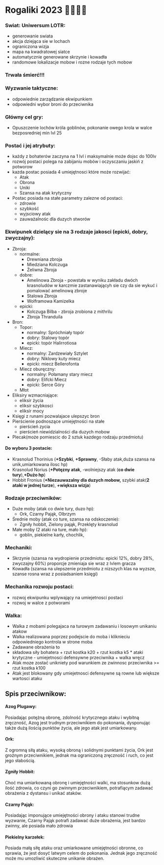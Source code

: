 # Rogaliki 2023 🤙🏾🤙🏾



### Swiat: Uniwersum LOTR:
- generowanie swiata
- akcja dziejąca sie w lochach
- ograniczona wizja
- mapa na kwadratowej siatce 
- automatycznie generowane skrzynie i kowadła 
- randomowe lokalizacje mobow i rozne rodzaje tych mobow

### Trwała śmierć!!!

### Wyzwanie taktyczne:
- odpowiednie zarządzanie ekwipunkiem
- odpowiedni wybor broni do przeciwnika

### Główny cel gry:
- Opuszczenie lochów króla goblinów, pokonanie owego krola w walce bezposredniej min lvl 25

### Postać i jej atrybuty:
- każdy z bohaterów zaczyna na 1 lvl i maksymalnie może dojsc do 100lv
- rozwój postaci polega na zabijaniu mobów i oczysczaniu jaskiń z potworow
- kazda postac posiada 4 umiejętnosci które może rozwijać:
    - Atak 
    - Obrona
    - Uniki 
    - Szansa na atak krytyczny
- Postac posiada na stałe parametry zalezne od postaci:
    - zdrowie
    - szybkość
    - wyjsciowy atak
    - zauważalnośc dla duzych stworów 

### Ekwipunek dzielący sie na 3 rodzaje jakosci (epicki, dobry, zwyczajny):
- Zbroja:
    - normalne:
        - Drewniana zbroja 
        - Miedziana Kolczuga
        - Żeliwna Zbroja 
    - dobre:
        - Amelinowa Zbroja - powstała w wyniku zakładu dwóch krasnoludów w karczmie zastanawiającyh sie 
        czy da sie wykuć i pomalować amelinową zbroje
        - Stalowa Zbroja
        - Wolframowa Kamizelka
    - epicki:
        - Kolczuga Bilba - zbroja zrobiona z mithrilu
        - Zbroja Thranduila 
- Bron:
    - Topor:
        - normalny: Spróchniały topór 
        - dobry: Stalowy topór
        - epicki: topór Halirrotiosa
    - Miecz:
        - normalny: Zardzewiały Sztylet
        - dobry: Niklowy kuty miecz
        - epicki: miecz Bellerofonta
    - Miecz oburęczny:
        - normalny: Połamany stary miecz
        - dobry: Elifcki Miecz
        - epicki: Serce Góry 
    - Młot
- Eliksiry wzmacniające:
    - eliksir życia
    - eliksir szybkosci
    - eliksir mocy
- Księgi z runami pozwalajace ulepszyc bron
- Pierścienie podnoszące umiejętności na stałe
    - pierścień zycia
    - pierścień niewidzialności dla duzych mobow
- Plecak(może pomiescic do 2 sztuk kazdego rodzaju przedmiotu)
#### Do wyboru 3 postacie: 
- Krasnolud Thorinius (**+Szybki**, **+Sprawny**, -Słaby atak,duża szansa na unik,umiarkowana ilosc hp)
- Krasnolud Norius (**+Potęzny atak**, -wolniejszy atak (**co dwie tury**),**+Dużo hp**)
- Hobbit Fronius (**+Niezauwazalny dla duzych mobow,** szybki atak(**2 ataki w jednej turze**), **+większa wizja**)
### Rodzaje przeciwników:
- Duże moby (atak co dwie tury, duzo hp):
    - Ork, Czarny Pająk, Olbrzym
- Średnie moby (atak co ture, szansa na odskoczenie):
    - Zgniły hobbit, Zielony pająk, Przeklęty krasnolud
- Małe moby (2 ataki na ture, mało hp):
    - goblin, piekielne karły, chochlik,

### Mechaniki:
- Skrzynie (szansa na wydropienie przedmiotu: epicki 12%, dobry 28%, zwyczajny 60%) proporcje zmieniaja sie wraz z lvlem gracza
- Kowadła (szansa na ulepszenie przedmiotu z nizszych klas na wyzsze, szanse rosna wraz z posiadsaniem księgi)

### Mechanika rozwoju postaci:
- rozwoj ekwipunku wplywający na umiejetnosci postaci
- rozwoj w walce z potworami
### Walka:
- Walka z mobami polegajaca na turowym zadawaniu i losowym unikaniu atakow
- Walka realizowana poprzez podejscie do moba i kliknieciu odpowiedniego kontrola w strone moba
- Zadawane obrażenia to 
- składowa siły bohatera + rzut kostka k20 + rzut kostka k5 * ataki krytyczne - umiejetnosci defensywne przeciwnika + walka wręcz
- Atak moze zostać unikniety pod warunkiem ze zwinnosc przeciwnika >= rzut kostka k100
- Atak jest blokowany gdy umiejetnosci defensywne są rowne lub większe wartosci ataku
### 
## Spis przeciwnikow:
#### Azog Plugawy: 
Posiadając potężną obronę, zdolność krytycznego ataku i wybitną zręczność,
Azog jest trudnym przeciwnikiem do pokonania, dysponując także dużą ilością punktów życia, 
ale jego atak jest umiarkowany.

#### Ork: 
Z ogromną siłą ataku, wysoką obroną i solidnymi punktami życia, 
Ork jest groźnym przeciwnikiem, jednak ma ograniczoną zręczność i ruch, 
co jest jego słabością.

#### Zgniły Hobbit: 
Choć ma umiarkowaną obronę i umiejętności walki, 
ma stosunkow dużą ilość zdrowia, co czyni go zwinnym przeciwnikiem, 
potrafiącym zadawać obrażenia z dystansu i unikać ataków.

#### Czarny Pająk: 
Posiadając imponujące umiejętności obrony i ataku stanowi trudne wyzwanie, Czarny Pająk potrafi zadawać duże obrażenia,
jest bardzo zwinny, ale posiada mało zdrowia

#### Piekielny karzełek:  
Posiada małą siłę ataku oraz umiarkowane umiejętności obronne, co sprawia, że jest dosyć latwym celem do pokonania.
Jednak jego zręczność może mu umozliwić skuteczne unikanie obrażen.